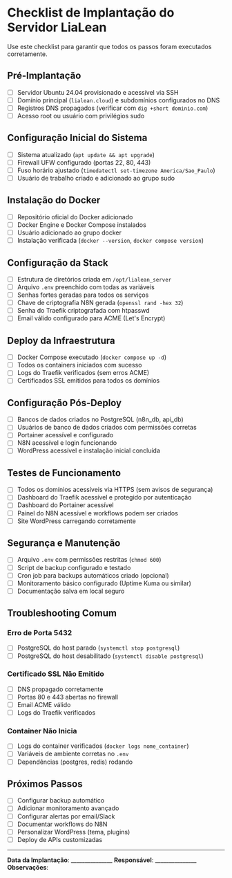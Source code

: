 # Checklist de Implantação do Servidor LiaLean

Use este checklist para garantir que todos os passos foram executados corretamente.

## Pré-Implantação

- [ ] Servidor Ubuntu 24.04 provisionado e acessível via SSH
- [ ] Domínio principal (`lialean.cloud`) e subdomínios configurados no DNS
- [ ] Registros DNS propagados (verificar com `dig +short dominio.com`)
- [ ] Acesso root ou usuário com privilégios sudo

## Configuração Inicial do Sistema

- [ ] Sistema atualizado (`apt update && apt upgrade`)
- [ ] Firewall UFW configurado (portas 22, 80, 443)
- [ ] Fuso horário ajustado (`timedatectl set-timezone America/Sao_Paulo`)
- [ ] Usuário de trabalho criado e adicionado ao grupo sudo

## Instalação do Docker

- [ ] Repositório oficial do Docker adicionado
- [ ] Docker Engine e Docker Compose instalados
- [ ] Usuário adicionado ao grupo docker
- [ ] Instalação verificada (`docker --version`, `docker compose version`)

## Configuração da Stack

- [ ] Estrutura de diretórios criada em `/opt/lialean_server`
- [ ] Arquivo `.env` preenchido com todas as variáveis
- [ ] Senhas fortes geradas para todos os serviços
- [ ] Chave de criptografia N8N gerada (`openssl rand -hex 32`)
- [ ] Senha do Traefik criptografada com htpasswd
- [ ] Email válido configurado para ACME (Let's Encrypt)

## Deploy da Infraestrutura

- [ ] Docker Compose executado (`docker compose up -d`)
- [ ] Todos os containers iniciados com sucesso
- [ ] Logs do Traefik verificados (sem erros ACME)
- [ ] Certificados SSL emitidos para todos os domínios

## Configuração Pós-Deploy

- [ ] Bancos de dados criados no PostgreSQL (n8n_db, api_db)
- [ ] Usuários de banco de dados criados com permissões corretas
- [ ] Portainer acessível e configurado
- [ ] N8N acessível e login funcionando
- [ ] WordPress acessível e instalação inicial concluída

## Testes de Funcionamento

- [ ] Todos os domínios acessíveis via HTTPS (sem avisos de segurança)
- [ ] Dashboard do Traefik acessível e protegido por autenticação
- [ ] Dashboard do Portainer acessível
- [ ] Painel do N8N acessível e workflows podem ser criados
- [ ] Site WordPress carregando corretamente

## Segurança e Manutenção

- [ ] Arquivo `.env` com permissões restritas (`chmod 600`)
- [ ] Script de backup configurado e testado
- [ ] Cron job para backups automáticos criado (opcional)
- [ ] Monitoramento básico configurado (Uptime Kuma ou similar)
- [ ] Documentação salva em local seguro

## Troubleshooting Comum

### Erro de Porta 5432
- [ ] PostgreSQL do host parado (`systemctl stop postgresql`)
- [ ] PostgreSQL do host desabilitado (`systemctl disable postgresql`)

### Certificado SSL Não Emitido
- [ ] DNS propagado corretamente
- [ ] Portas 80 e 443 abertas no firewall
- [ ] Email ACME válido
- [ ] Logs do Traefik verificados

### Container Não Inicia
- [ ] Logs do container verificados (`docker logs nome_container`)
- [ ] Variáveis de ambiente corretas no `.env`
- [ ] Dependências (postgres, redis) rodando

## Próximos Passos

- [ ] Configurar backup automático
- [ ] Adicionar monitoramento avançado
- [ ] Configurar alertas por email/Slack
- [ ] Documentar workflows do N8N
- [ ] Personalizar WordPress (tema, plugins)
- [ ] Deploy de APIs customizadas

---

**Data da Implantação**: _______________
**Responsável**: _______________
**Observações**: 

